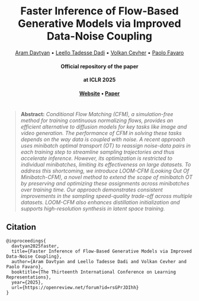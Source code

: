 <h1 align="center">
  <br>
	Faster Inference of Flow-Based Generative Models via Improved Data-Noise Coupling
  <br>
</h1>
  <p align="center">
    <a href="https://araachie.github.io">Aram Davtyan</a> •
    <a href="https://scholar.google.com/citations?user=bhAxvCIAAAAJ&hl=en">Leello Tadesse Dadi</a> •
    <a href="https://people.epfl.ch/volkan.cevher">Volkan Cevher</a> •
    <a href="https://www.cvg.unibe.ch/people/favaro">Paolo Favaro</a>
  </p>
<h4 align="center">Official repository of the paper</h4>

<h4 align="center">at ICLR 2025</h4>

<h4 align="center"><a href="https://araachie.github.io/loom-cfm/">Website</a> • <a href="https://openreview.net/forum?id=rsGPrJDIhh">Paper</a>

#
> **Abstract:** *Conditional Flow Matching (CFM), a simulation-free method for training continuous normalizing
> flows, provides an efficient alternative to diffusion models for key tasks like image and video generation.
> The performance of CFM in solving these tasks depends on the way data is coupled with noise. A recent approach
> uses minibatch optimal transport (OT) to reassign noise-data pairs in each training step to streamline sampling
> trajectories and thus accelerate inference. However, its optimization is restricted to individual minibatches,
> limiting its effectiveness on large datasets. To address this shortcoming, we introduce LOOM-CFM (Looking Out Of Minibatch-CFM),
> a novel method to extend the scope of minibatch OT by preserving and optimizing these assignments across minibatches over training time.
> Our approach demonstrates consistent improvements in the sampling speed-quality trade-off across multiple datasets.
> LOOM-CFM also enhances distillation initialization and supports high-resolution synthesis in latent space training.*

## Citation

```
@inproceedings{
  davtyan2025faster,
  title={Faster Inference of Flow-Based Generative Models via Improved Data-Noise Coupling},
  author={Aram Davtyan and Leello Tadesse Dadi and Volkan Cevher and Paolo Favaro},
  booktitle={The Thirteenth International Conference on Learning Representations},
  year={2025},
  url={https://openreview.net/forum?id=rsGPrJDIhh}
}
```
